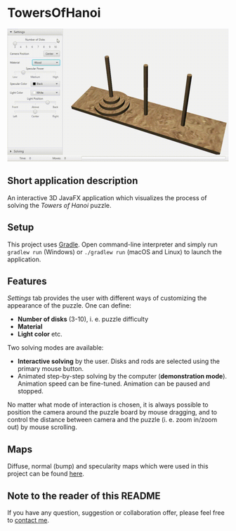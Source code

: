 # TowersOfHanoi

![Gameplay demonstration](demo/gameplay.gif)

## Short application description

An interactive 3D JavaFX application which visualizes the process of solving the *Towers of Hanoi* puzzle.

## Setup

This project uses [Gradle](https://docs.gradle.org/current/userguide/userguide.html).
Open command-line interpreter and simply run `gradlew run` (Windows) or `./gradlew run` (macOS and Linux) to launch the application.

## Features

*Settings* tab provides the user with different ways of customizing the appearance of the puzzle.
One can define:

- **Number of disks** (3-10), i. e. puzzle difficulty
- **Material**
- **Light color** etc.

Two solving modes are available:

- **Interactive solving** by the user.
  Disks and rods are selected using the primary mouse button.
- Animated step-by-step solving by the computer (**demonstration mode**).
  Animation speed can be fine-tuned.
  Animation can be paused and stopped.

No matter what mode of interaction is chosen, it is always possible to position the camera around the puzzle board by mouse dragging, and to control the distance between camera and the puzzle (i. e. zoom in/zoom out) by mouse scrolling.

## Maps

Diffuse, normal (bump) and specularity maps which were used in this project can be found [here](https://3dtextures.me/).

## Note to the reader of this README

If you have any question, suggestion or collaboration offer, please feel free to [contact me](mailto:danijel.askov@gmail.com).


